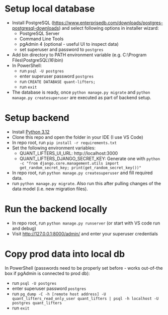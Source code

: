 
# Setup local database
- Install PostgreSQL (https://www.enterprisedb.com/downloads/postgres-postgresql-downloads) and select following options in installer wizard:
  - PostgreSQL Server
  - Command Line Tools
  - pgAdmin 4 (optional - useful UI to inspect data)
  - set superuser and password to `postgres`
- Add bin directory to PATH environment variable (e.g. C:\Program Files\PostgreSQL\16\bin)
- In PowerShell: 
  - run `psql -U postgres`
  - enter superuser password `postgres`
  - run `CREATE DATABASE quant-lifters;`
  - run `exit`
- The database is ready, once `python manage.py migrate` and `python manage.py createsuperuser` are executed as part of backend setup.

# Setup backend
- Install [Python 3.12](https://www.python.org/downloads/)
- Clone this repo and open the folder in your IDE (I use VS Code)
- In repo root, run `pip install -r requirements.txt`
- Set the following environment variables:
  - QUANT_LIFTERS_UI_URL: http://localhost:3000
  - QUANT_LIFTERS_DJANGO_SECRET_KEY: Generate one with `python -c "from django.core.management.utils import get_random_secret_key; print(get_random_secret_key())"`
- In repo root, run `python manage.py createsuperuser` and fill required data.
- run `python manage.py migrate`. Also run this after pulling changes of the data model (i.e. new migration files).

# Run the backend locally
- In repo root, run `python manage.py runserver` (or start with VS code run and debug)
- Visit http://127.0.0.1:8000/admin/ and enter your superuser credentials

# Copy prod data into local db
In PowerShell (passwords need to be properly set before - works out-of-the box if pgAdmin is connected to prod db): 
  - run `psql -U postgres`
  - enter superuser password `postgres`
  - run `pg_dump -C -h [remote host address] -U quant_lifters_read_only_user quant_lifters | psql -h localhost -U postgres quant_lifters`
  - run `exit`
